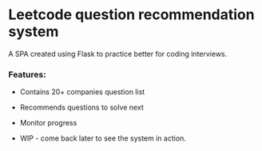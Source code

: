 # Leetcode question recommendation system

A SPA created using Flask to practice better for coding interviews.

### Features:
- Contains 20+ companies question list
- Recommends questions to solve next
- Monitor progress

- WIP - come back later to see the system in action.
